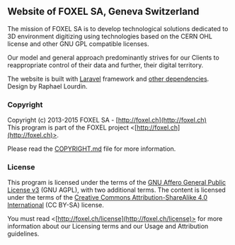 
## Website of FOXEL SA, Geneva Switzerland

The mission of FOXEL SA is to develop technological solutions dedicated to 3D
environment digitizing using technologies based on the CERN OHL license and
other GNU GPL compatible licenses.

Our model and general approach predominantly strives for our Clients to
reappropriate control of their data and further, their digital territory.

The website is built with [Laravel](http://laravel.com) framework and [other
dependencies](COPYRIGHT.md). Design by Raphael Lourdin.


### Copyright

Copyright (c) 2013-2015 FOXEL SA - [http://foxel.ch](http://foxel.ch)<br />
This program is part of the FOXEL project <[http://foxel.ch](http://foxel.ch)>.

Please read the [COPYRIGHT.md](COPYRIGHT.md) file for more information.


### License

This program is licensed under the terms of the
[GNU Affero General Public License v3](http://www.gnu.org/licenses/agpl.html)
(GNU AGPL), with two additional terms. The content is licensed under the terms
of the
[Creative Commons Attribution-ShareAlike 4.0 International](http://creativecommons.org/licenses/by-sa/4.0/)
(CC BY-SA) license.

You must read <[http://foxel.ch/license](http://foxel.ch/license)> for more
information about our Licensing terms and our Usage and Attribution guidelines.
